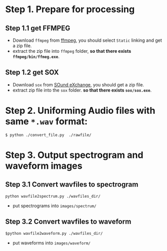 # Step 1. Prepare for processing
## Step 1.1 get FFMPEG
* Download `ffmpeg` from [ffmpeg](http://ffmpeg.zeranoe.com/builds/), you should select `Static` linking and get a zip file.
* extract the zip file into `ffmpeg` folder, __so that there exists `ffmpeg/bin/ffmeg.exe`__.

## Step 1.2 get SOX
* Download `sox` from [SOund eXchange](https://sourceforge.net/projects/sox/files/sox/14.4.2/), you should get a zip file.
* extract zip file into the `sox` folder. __so that there exists `sox/sox.exe`__.


# Step 2. Uniforming Audio files with same `*.wav` format: 
`$ python ./convert_file.py  ./rawfile/`


# Step 3. Output spectrogram and waveform images 

## Step 3.1 Convert wavfiles to spectrogram 

`python wavfile2spectrum.py ./wavfiles_dir/`

* put spectrograms into `images/spectrum/`

## Step 3.2 Convert wavfiles to waveform 

`$python wavfile2waveform.py ./wavfiles_dir/`

* put waveforms into `images/waveform/`




